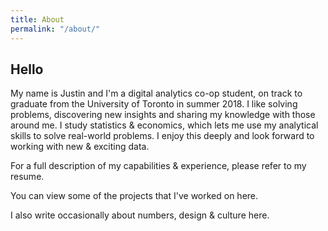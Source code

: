 ```yaml
---
title: About
permalink: "/about/"
---
```


## Hello

My name is Justin and I'm a digital analytics co-op student, on track to graduate from the University of Toronto in summer 2018. I like solving problems, discovering new insights and sharing my knowledge with those around me. I study statistics & economics, which lets me use my analytical skills to solve real-world problems. I enjoy this deeply and look forward to working with new & exciting data. 

For a full description of my capabilities & experience, please refer to my resume.

You can view some of the projects that I've worked on here.

I also write occasionally about numbers, design & culture here. 
